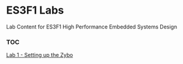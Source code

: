 # ES3F1 Labs
Lab Content for ES3F1 High Performance Embedded Systems Design

### TOC
[Lab 1 - Setting up the Zybo](/lab_1)
